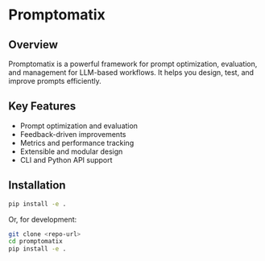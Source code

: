 # Promptomatix

## Overview
Promptomatix is a powerful framework for prompt optimization, evaluation, and management for LLM-based workflows. It helps you design, test, and improve prompts efficiently.

## Key Features
- Prompt optimization and evaluation
- Feedback-driven improvements
- Metrics and performance tracking
- Extensible and modular design
- CLI and Python API support

## Installation

```bash
pip install -e .
```

Or, for development:

```bash
git clone <repo-url>
cd promptomatix
pip install -e .
``` 